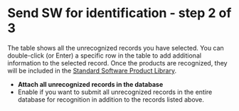# Send SW for identification - step 2 of 3
 
The table shows all the unrecognized records you have selected. You can double-click (or Enter) a specific row in the table to add additional information to the selected record. Once the products are recognized, they will be included in the [Standard Software Product Library](../../../../../alvao-asset-management/software-management/custom-swlib).

- **Attach all unrecognized records in the database**
 - Enable if you want to submit all unrecognized records in the entire database for recognition in addition to the records listed above.
